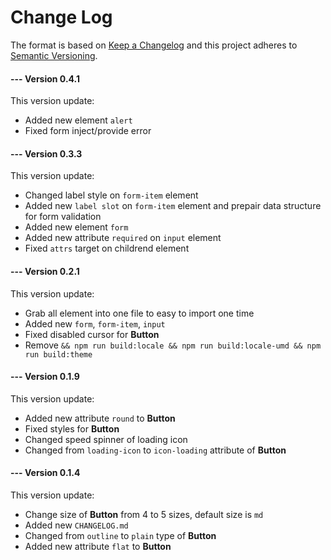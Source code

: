 # Change Log
The format is based on [Keep a Changelog](http://keepachangelog.com/) and this project adheres to [Semantic Versioning](http://semver.org/).

#### --- Version 0.4.1
This version update:
* Added new element `alert`
* Fixed form inject/provide error

#### --- Version 0.3.3
This version update:
* Changed label style on `form-item` element
* Added new `label slot` on `form-item` element and prepair data structure for form validation
* Added new element `form`
* Added new attribute `required` on `input` element
* Fixed `attrs` target on childrend element

#### --- Version 0.2.1
This version update:
* Grab all element into one file to easy to import one time
* Added new `form`, `form-item`, `input`
* Fixed disabled cursor for **Button**
* Remove `&& npm run build:locale && npm run build:locale-umd && npm run build:theme`

#### --- Version 0.1.9
This version update:
* Added new attribute `round` to **Button**
* Fixed styles for **Button**
* Changed speed spinner of loading icon
* Changed from `loading-icon` to `icon-loading` attribute of **Button**

#### --- Version 0.1.4
This version update:
* Change size of **Button** from 4 to 5 sizes, default size is `md`
* Added new `CHANGELOG.md`
* Changed from `outline` to `plain` type of **Button**
* Added new attribute `flat` to **Button**
